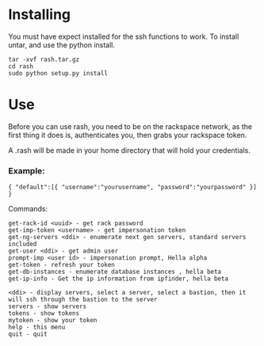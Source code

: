 # Installing
You must have expect installed for the ssh functions to work.
To install untar, and use the python install.

```
tar -xvf rash.tar.gz
cd rash
sudo python setup.py install 
```

# Use
Before you can use rash, you need to be on the rackspace network, as the first thing it does is, authenticates you, then grabs your rackspace token. 

A .rash will be made in your home directory that will hold your credentials. 
### Example:

```
{ "default":[{ "username":"yourusername", "password":"yourpassword" }] } 
```

Commands:

```
get-rack-id <uuid> - get rack password 
get-imp-token <username> - get impersonation token 
get-ng-servers <ddi> - enumerate next gen servers, standard servers included
get-user <ddi> - get admin user 
prompt-imp <user id> - impersonation prompt, Hella alpha
get-token - refresh your token
get-db-instances - enumerate database instances , hella beta
get-ip-info - Get the ip information from ipfinder, hella beta

<ddi> - display servers, select a server, select a bastion, then it will ssh through the bastion to the server
servers - show servers 
tokens - show tokens
mytoken - show your token 
help - this menu 
quit - quit 
```
